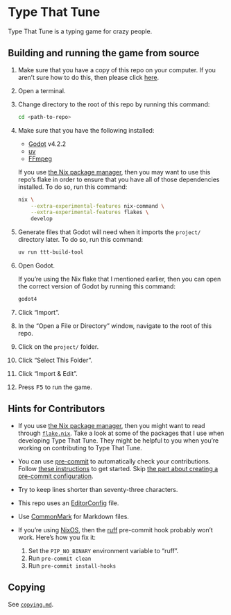 <!--
SPDX-License-Identifier: CC0-1.0
SPDX-FileCopyrightText: 2024 Jason Yundt <jason@jasonyundt.email>
-->

# Type That Tune

Type That Tune is a typing game for crazy people.

## Building and running the game from source

1. Make sure that you have a copy of this repo on your computer. If you
aren’t sure how to do this, then please click [here].

2. Open a terminal.

3. Change directory to the root of this repo by running this command:

    ```bash
    cd <path-to-repo>
    ```

4. Make sure that you have the following installed:

    - [Godot] v4.2.2
    - [uv](https://docs.astral.sh/uv/)
    - [FFmpeg](https://www.ffmpeg.org)

    If you use [the Nix package manager], then you may want to use this
    repo’s flake in order to ensure that you have all of those
    dependencies installed. To do so, run this command:

    ```bash
    nix \
        --extra-experimental-features nix-command \
        --extra-experimental-features flakes \
        develop
    ```

5. Generate files that Godot will need when it imports the `project/`
directory later. To do so, run this command:

    ```bash
    uv run ttt-build-tool
    ```

6. Open Godot.

    If you’re using the Nix flake that I mentioned earlier, then you can
    open the correct version of Godot by running this command:

    ```bash
    godot4
    ```

7. Click “Import”.

8. In the “Open a File or Directory” window, navigate to the root of
this repo.

9. Click on the `project/` folder.

10. Click “Select This Folder”.

11. Click “Import &amp; Edit”.

12. Press <kbd>F5</kbd> to run the game.

<!-- editorconfig-checker-disable -->
[Godot]: https://godotengine.org
[here]: https://docs.github.com/en/repositories/creating-and-managing-repositories/cloning-a-repository
[the Nix package manager]: https://nix.dev
<!-- editorconfig-checker-enable -->

## Hints for Contributors

- If you use [the Nix package manager], then you might want to read
through [`flake.nix`](./flake.nix). Take a look at some of the packages
that I use when developing Type That Tune. They might be helpful to you
when you’re working on contributing to Type That Tune.
- You can use [pre-commit][1] to automatically check your contributions.
Follow [these instructions][2] to get started. Skip [the part about
creating a pre-commit configuration][3].
- Try to keep lines shorter than seventy-three characters.
- This repo uses an [EditorConfig](https://editorconfig.org) file.
- Use [CommonMark](https://commonmark.org) for Markdown files.
- If you’re using [NixOS](https://nixos.org), then the
[ruff](https://docs.astral.sh/ruff/) pre-commit hook probably won’t
work. Here’s how you fix it:

    1. Set the `PIP_NO_BINARY` environment variable to “ruff”.
    2. Run `pre-commit clean`
    3. Run `pre-commit install-hooks`

[1]: https://pre-commit.com
[2]: https://pre-commit.com/#quick-start
[3]: https://pre-commit.com/#2-add-a-pre-commit-configuration

## Copying

See [`copying.md`](./copying.md).
